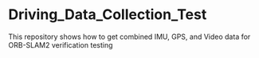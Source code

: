 # Driving_Data_Collection_Test
This repository shows how to get combined IMU, GPS, and Video data for ORB-SLAM2 verification testing
